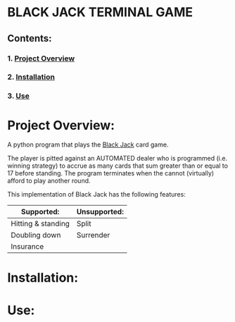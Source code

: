 # BLACK JACK TERMINAL GAME

## Contents:
### 1. [Project Overview](#project-overview)
### 2. [Installation](#installation)
### 3. [Use](#use)

# Project Overview:
A python program that plays the [Black Jack](https://en.wikipedia.org/wiki/Blackjack) card game. 

The player is pitted against an AUTOMATED dealer who is programmed (i.e. winning strategy) to accrue as many cards that sum greater than or equal to 17 before standing. The program terminates when the cannot (virtually) afford to play another round.

This implementation of Black Jack has the following features:
<table>
    <thead>
        <tr>
            <th>Supported:</th>
            <th>Unsupported:</th>
        </tr>
    </thead>
    <tbody>
        <tr>
            <td>Hitting & standing</td>
            <td>Split</td>
        </tr>
        <tr>
            <td>Doubling down</td>
            <td>Surrender</td>
        </tr>
        <tr>
            <td>Insurance</td>
            <td>&nbsp</td>
        </tr>
    </tbody>
</table>

# Installation:

# Use: